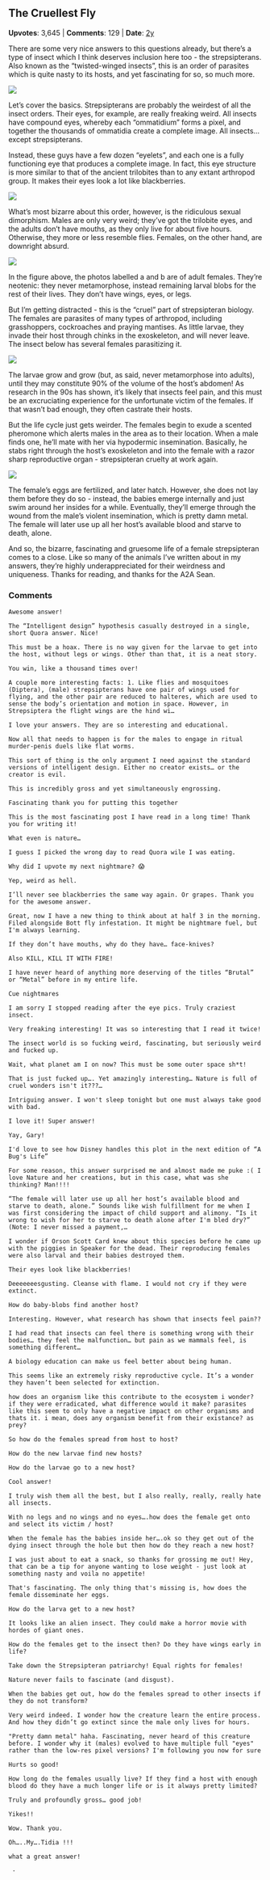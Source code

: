 ## The Cruellest Fly
    
**Upvotes**: 3,645 | **Comments**: 129 | **Date**: [2y](https://www.quora.com/What-is-the-cruelest-insect-in-the-animal-kingdom/answer/Gary-Meaney)

There are some very nice answers to this questions already, but there’s a type of insect which I think deserves inclusion here too - the strepsipterans. Also known as the “twisted-winged insects”, this is an order of parasites which is quite nasty to its hosts, and yet fascinating for so, so much more.

![](https://qph.fs.quoracdn.net/main-qimg-618d617bf14af102e9315cf931ca6015-lq)

Let’s cover the basics. Strepsipterans are probably the weirdest of all the insect orders. Their eyes, for example, are really freaking weird. All insects have compound eyes, whereby each “ommatidium” forms a pixel, and together the thousands of ommatidia create a complete image. All insects… except strepsipterans.

Instead, these guys have a few dozen “eyelets”, and each one is a fully functioning eye that produces a complete image. In fact, this eye structure is more similar to that of the ancient trilobites than to any extant arthropod group. It makes their eyes look a lot like blackberries.

![](https://qph.fs.quoracdn.net/main-qimg-3d8f74cf303d8dc656e32b691ef6cf77-lq)

What’s most bizarre about this order, however, is the ridiculous sexual dimorphism. Males are only very weird; they’ve got the trilobite eyes, and the adults don’t have mouths, as they only live for about five hours. Otherwise, they more or less resemble flies. Females, on the other hand, are downright absurd.

![](https://qph.fs.quoracdn.net/main-qimg-4e6011ff674b6c5cf2a36e8cad97ad50-pjlq)

In the figure above, the photos labelled a and b are of adult females. They’re neotenic: they never metamorphose, instead remaining larval blobs for the rest of their lives. They don’t have wings, eyes, or legs.

But I’m getting distracted - this is the “cruel” part of strepsipteran biology. The females are parasites of many types of arthropod, including grasshoppers, cockroaches and praying mantises. As little larvae, they invade their host through chinks in the exoskeleton, and will never leave. The insect below has several females parasitizing it.

![](https://qph.fs.quoracdn.net/main-qimg-a78d0d4dbd0ee4b71ae795c462fe7363-lq)

The larvae grow and grow (but, as said, never metamorphose into adults), until they may constitute 90% of the volume of the host’s abdomen! As research in the 90s has shown, it’s likely that insects feel pain, and this must be an excruciating experience for the unfortunate victim of the females. If that wasn’t bad enough, they often castrate their hosts.

But the life cycle just gets weirder. The females begin to exude a scented pheromone which alerts males in the area as to their location. When a male finds one, he’ll mate with her via hypodermic insemination. Basically, he stabs right through the host’s exoskeleton and into the female with a razor sharp reproductive organ - strepsipteran cruelty at work again.

![](https://qph.fs.quoracdn.net/main-qimg-e5a25158d580f03876a028c7449bd1ec-lq)

The female’s eggs are fertilized, and later hatch. However, she does not lay them before they do so - instead, the babies emerge internally and just swim around her insides for a while. Eventually, they’ll emerge through the wound from the male’s violent insemination, which is pretty damn metal. The female will later use up all her host’s available blood and starve to death, alone.

And so, the bizarre, fascinating and gruesome life of a female strepsipteran comes to a close. Like so many of the animals I’ve written about in my answers, they’re highly underappreciated for their weirdness and uniqueness. Thanks for reading, and thanks for the A2A Sean.

### Comments

```
Awesome answer!
```

```
The “Intelligent design” hypothesis casually destroyed in a single, short Quora answer. Nice!
```

```
This must be a hoax. There is no way given for the larvae to get into the host, without legs or wings. Other than that, it is a neat story.
```

```
You win, like a thousand times over!
```

```
A couple more interesting facts: 1. Like flies and mosquitoes (Diptera), (male) strepsipterans have one pair of wings used for flying, and the other pair are reduced to halteres, which are used to sense the body’s orientation and motion in space. However, in Strepsiptera the flight wings are the hind wi…
```

```
I love your answers. They are so interesting and educational.
```

```
Now all that needs to happen is for the males to engage in ritual murder-penis duels like flat worms.
```

```
This sort of thing is the only argument I need against the standard versions of intelligent design. Either no creator exists… or the creator is evil.
```

```
This is incredibly gross and yet simultaneously engrossing.
```

```
Fascinating thank you for putting this together
```

```
This is the most fascinating post I have read in a long time! Thank you for writing it!
```

```
What even is nature…
```

```
I guess I picked the wrong day to read Quora wile I was eating.
```

```
Why did I upvote my next nightmare? 😱
```

```
Yep, weird as hell.
```

```
I’ll never see blackberries the same way again. Or grapes. Thank you for the awesome answer.
```

```
Great, now I have a new thing to think about at half 3 in the morning. Filed alongside Bott fly infestation. It might be nightmare fuel, but I'm always learning.
```

```
If they don’t have mouths, why do they have… face-knives?

Also KILL, KILL IT WITH FIRE!
```

```
I have never heard of anything more deserving of the titles “Brutal” or “Metal” before in my entire life.
```

```
Cue nightmares
```

```
I am sorry I stopped reading after the eye pics. Truly craziest insect.
```

```
Very freaking interesting! It was so interesting that I read it twice!
```

```
The insect world is so fucking weird, fascinating, but seriously weird and fucked up.
```

```
Wait, what planet am I on now? This must be some outer space sh*t!
```

```
That is just fucked up…. Yet amazingly interesting… Nature is full of cruel wonders isn't it???…
```

```
Intriguing answer. I won't sleep tonight but one must always take good with bad.
```

```
I love it! Super answer!
```

```
Yay, Gary!
```

```
I'd love to see how Disney handles this plot in the next edition of “A Bug's Life”
```

```
For some reason, this answer surprised me and almost made me puke :( I love Nature and her creations, but in this case, what was she thinking? Man!!!!
```

```
“The female will later use up all her host’s available blood and starve to death, alone.” Sounds like wish fulfillment for me when I was first considering the impact of child support and alimony. “Is it wrong to wish for her to starve to death alone after I'm bled dry?” (Note: I never missed a payment,…
```

```
I wonder if Orson Scott Card knew about this species before he came up with the piggies in Speaker for the dead. Their reproducing females were also larval and their babies destroyed them.
```

```
Their eyes look like blackberries!
```

```
Deeeeeeesgusting. Cleanse with flame. I would not cry if they were extinct.
```

```
How do baby-blobs find another host?
```

```
Interesting. However, what research has shown that insects feel pain??

I had read that insects can feel there is something wrong with their bodies… they feel the malfunction… but pain as we mammals feel, is something different…
```

```
A biology education can make us feel better about being human.
```

```
This seems like an extremely risky reproductive cycle. It’s a wonder they haven’t been selected for extinction.
```

```
how does an organism like this contribute to the ecosystem i wonder? if they were erradicated, what difference would it make? parasites like this seem to only have a negative impact on other organisms and thats it. i mean, does any organism benefit from their existance? as prey?
```

```
So how do the females spread from host to host?
```

```
How do the new larvae find new hosts?
```

```
How do the larvae go to a new host?

Cool answer!
```

```
I truly wish them all the best, but I also really, really, really hate all insects.
```

```
With no legs and no wings and no eyes….how does the female get onto and select its victim / host?

When the female has the babies inside her….ok so they get out of the dying insect through the hole but then how do they reach a new host?
```

```
I was just about to eat a snack, so thanks for grossing me out! Hey, that can be a tip for anyone wanting to lose weight - just look at something nasty and voila no appetite!
```

```
That's fascinating. The only thing that's missing is, how does the female disseminate her eggs.
```

```
How do the larva get to a new host?
```

```
It looks like an alien insect. They could make a horror movie with hordes of giant ones.
```

```
How do the females get to the insect then? Do they have wings early in life?
```

```
Take down the Strepsipteran patriarchy! Equal rights for females!
```

```
Nature never fails to fascinate (and disgust).
```

```
When the babies get out, how do the females spread to other insects if they do not transform?
```

```
Very weird indeed. I wonder how the creature learn the entire process. And how they didn’t go extinct since the male only lives for hours.
```

```
"Pretty damn metal" haha. Fascinating, never heard of this creature before. I wonder why it (males) evolved to have multiple full "eyes" rather than the low-res pixel versions? I'm following you now for sure
```

```
Hurts so good!
```

```
How long do the females usually live? If they find a host with enough blood do they have a much longer life or is it always pretty limited?
```

```
Truly and profoundly gross… good job!
```

```
Yikes!!
```

```
Wow. Thank you.
```

```
Oh…..My….Tidia !!!

what a great answer!
```

```
 · 
```

